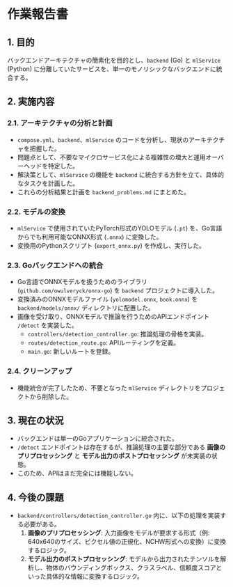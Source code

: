 # 作業報告書

## 1. 目的

バックエンドアーキテクチャの簡素化を目的とし、`backend` (Go) と `mlService` (Python) に分離していたサービスを、単一のモノリシックなバックエンドに統合する。

## 2. 実施内容

### 2.1. アーキテクチャの分析と計画

- `compose.yml`、`backend`、`mlService` のコードを分析し、現状のアーキテクチャを把握した。
- 問題点として、不要なマイクロサービス化による複雑性の増大と運用オーバーヘッドを特定した。
- 解決策として、`mlService` の機能を `backend` に統合する方針を立て、具体的なタスクを計画した。
- これらの分析結果と計画を `backend_problems.md` にまとめた。

### 2.2. モデルの変換

- `mlService` で使用されていたPyTorch形式のYOLOモデル (`.pt`) を、Go言語からでも利用可能なONNX形式 (`.onnx`) に変換した。
- 変換用のPythonスクリプト (`export_onnx.py`) を作成し、実行した。

### 2.3. Goバックエンドへの統合

- Go言語でONNXモデルを扱うためのライブラリ (`github.com/owulveryck/onnx-go`) を `backend` プロジェクトに導入した。
- 変換済みのONNXモデルファイル (`yolomodel.onnx`, `book.onnx`) を `backend/models/onnx/` ディレクトリに配置した。
- 画像を受け取り、ONNXモデルで推論を行うためのAPIエンドポイント `/detect` を実装した。
    - `controllers/detection_controller.go`: 推論処理の骨格を実装。
    - `routes/detection_route.go`: APIルーティングを定義。
    - `main.go`: 新しいルートを登録。

### 2.4. クリーンアップ

- 機能統合が完了したため、不要となった `mlService` ディレクトリをプロジェクトから削除した。

## 3. 現在の状況

- バックエンドは単一のGoアプリケーションに統合された。
- `/detect` エンドポイントは存在するが、推論処理の主要な部分である **画像のプリプロセッシング** と **モデル出力のポストプロセッシング** が未実装の状態。
- このため、APIはまだ完全には機能しない。

## 4. 今後の課題

- `backend/controllers/detection_controller.go` 内に、以下の処理を実装する必要がある。
    1.  **画像のプリプロセッシング**: 入力画像をモデルが要求する形式（例: 640x640のサイズ、ピクセル値の正規化、NCHW形式への変換）に変換するロジック。
    2.  **モデル出力のポストプロセッシング**: モデルから出力されたテンソルを解析し、物体のバウンディングボックス、クラスラベル、信頼度スコアといった具体的な情報に変換するロジック。
